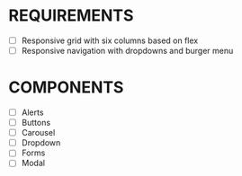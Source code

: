 REQUIREMENTS
============
- [ ] Responsive grid with six columns based on flex
- [ ] Responsive navigation with dropdowns and burger menu

COMPONENTS
==========
- [ ] Alerts
- [ ] Buttons
- [ ] Carousel
- [ ] Dropdown
- [ ] Forms
- [ ] Modal
